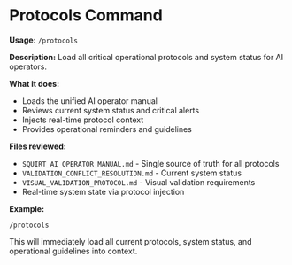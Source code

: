 # Protocols Command

**Usage:** `/protocols`

**Description:** Load all critical operational protocols and system status for AI operators.

**What it does:**
- Loads the unified AI operator manual
- Reviews current system status and critical alerts
- Injects real-time protocol context
- Provides operational reminders and guidelines

**Files reviewed:**
- `SQUIRT_AI_OPERATOR_MANUAL.md` - Single source of truth for all protocols
- `VALIDATION_CONFLICT_RESOLUTION.md` - Current system status
- `VISUAL_VALIDATION_PROTOCOL.md` - Visual validation requirements
- Real-time system state via protocol injection

**Example:**
```
/protocols
```

This will immediately load all current protocols, system status, and operational guidelines into context.